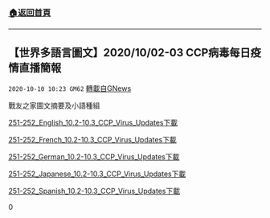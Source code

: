 ###  [:house:返回首頁](https://github.com/ourhimalayas/txt)
---

## 【世界多語言圖文】2020/10/02-03 CCP病毒每日疫情直播簡報
`2020-10-10 10:23 GM62` [轉載自GNews](https://gnews.org/zh-hant/415796/)

戰友之家圖文摘要及小語種組

[251-252\_English\_10.2-10.3\_CCP\_Virus\_Updates](https://s3.amazonaws.com/gnews-media-offload/wp-content/uploads/2020/10/10101715/251-252_English_10.2-10.3_CCP_Virus_Updates.pdf)[下載](https://s3.amazonaws.com/gnews-media-offload/wp-content/uploads/2020/10/10101715/251-252_English_10.2-10.3_CCP_Virus_Updates.pdf)

[251-252\_French\_10.2-10.3\_CCP\_Virus\_Updates](https://s3.amazonaws.com/gnews-media-offload/wp-content/uploads/2020/10/10101720/251-252_French_10.2-10.3_CCP_Virus_Updates.pdf)[下載](https://s3.amazonaws.com/gnews-media-offload/wp-content/uploads/2020/10/10101720/251-252_French_10.2-10.3_CCP_Virus_Updates.pdf)

[251-252\_German\_10.2-10.3\_CCP\_Virus\_Updates](https://s3.amazonaws.com/gnews-media-offload/wp-content/uploads/2020/10/10101726/251-252_German_10.2-10.3_CCP_Virus_Updates.pdf)[下載](https://s3.amazonaws.com/gnews-media-offload/wp-content/uploads/2020/10/10101726/251-252_German_10.2-10.3_CCP_Virus_Updates.pdf)

[251-252\_Japanese\_10.2-10.3\_CCP\_Virus\_Updates](https://s3.amazonaws.com/gnews-media-offload/wp-content/uploads/2020/10/10101731/251-252_Japanese_10.2-10.3_CCP_Virus_Updates.pdf)[下載](https://s3.amazonaws.com/gnews-media-offload/wp-content/uploads/2020/10/10101731/251-252_Japanese_10.2-10.3_CCP_Virus_Updates.pdf)

[251-252\_Spanish\_10.2-10.3\_CCP\_Virus\_Updates](https://s3.amazonaws.com/gnews-media-offload/wp-content/uploads/2020/10/10101710/251-252_Spanish_10.2-10.3_CCP_Virus_Updates.pdf)[下載](https://s3.amazonaws.com/gnews-media-offload/wp-content/uploads/2020/10/10101710/251-252_Spanish_10.2-10.3_CCP_Virus_Updates.pdf)



0
